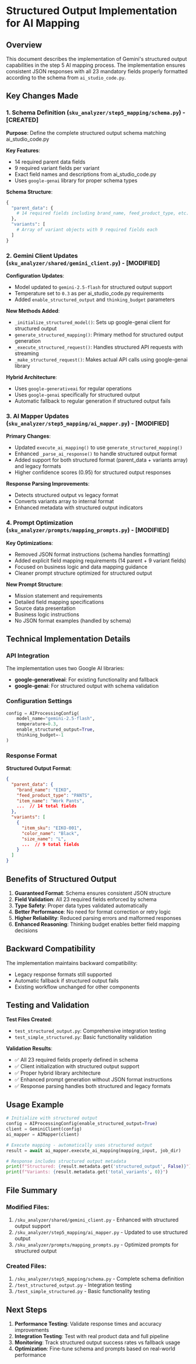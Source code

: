 # Structured Output Implementation for AI Mapping

## Overview

This document describes the implementation of Gemini's structured output capabilities in the step 5 AI mapping process. The implementation ensures consistent JSON responses with all 23 mandatory fields properly formatted according to the schema from `ai_studio_code.py`.

## Key Changes Made

### 1. Schema Definition (`sku_analyzer/step5_mapping/schema.py`) - **[CREATED]**

**Purpose**: Define the complete structured output schema matching ai_studio_code.py

**Key Features**:
- 14 required parent data fields 
- 9 required variant fields per variant
- Exact field names and descriptions from ai_studio_code.py
- Uses `google-genai` library for proper schema types

**Schema Structure**:
```python
{
  "parent_data": {
    # 14 required fields including brand_name, feed_product_type, etc.
  },
  "variants": [
    # Array of variant objects with 9 required fields each
  ]
}
```

### 2. Gemini Client Updates (`sku_analyzer/shared/gemini_client.py`) - **[MODIFIED]**

**Configuration Updates**:
- Model updated to `gemini-2.5-flash` for structured output support
- Temperature set to `0.3` as per ai_studio_code.py requirements
- Added `enable_structured_output` and `thinking_budget` parameters

**New Methods Added**:
- `_initialize_structured_model()`: Sets up google-genai client for structured output
- `generate_structured_mapping()`: Primary method for structured output generation
- `_execute_structured_request()`: Handles structured API requests with streaming
- `_make_structured_request()`: Makes actual API calls using google-genai library

**Hybrid Architecture**:
- Uses `google-generativeai` for regular operations
- Uses `google-genai` specifically for structured output
- Automatic fallback to regular generation if structured output fails

### 3. AI Mapper Updates (`sku_analyzer/step5_mapping/ai_mapper.py`) - **[MODIFIED]**

**Primary Changes**:
- Updated `execute_ai_mapping()` to use `generate_structured_mapping()`
- Enhanced `_parse_ai_response()` to handle structured output format
- Added support for both structured format (parent_data + variants array) and legacy formats
- Higher confidence scores (0.95) for structured output responses

**Response Parsing Improvements**:
- Detects structured output vs legacy format
- Converts variants array to internal format
- Enhanced metadata with structured output indicators

### 4. Prompt Optimization (`sku_analyzer/prompts/mapping_prompts.py`) - **[MODIFIED]**

**Key Optimizations**:
- Removed JSON format instructions (schema handles formatting)
- Added explicit field mapping requirements (14 parent + 9 variant fields)
- Focused on business logic and data mapping guidance
- Cleaner prompt structure optimized for structured output

**New Prompt Structure**:
- Mission statement and requirements
- Detailed field mapping specifications
- Source data presentation
- Business logic instructions
- No JSON format examples (handled by schema)

## Technical Implementation Details

### API Integration

The implementation uses two Google AI libraries:
- **google-generativeai**: For existing functionality and fallback
- **google-genai**: For structured output with schema validation

### Configuration Settings

```python
config = AIProcessingConfig(
    model_name="gemini-2.5-flash",
    temperature=0.3,
    enable_structured_output=True,
    thinking_budget=-1
)
```

### Response Format

**Structured Output Format**:
```json
{
  "parent_data": {
    "brand_name": "EIKO",
    "feed_product_type": "PANTS",
    "item_name": "Work Pants",
    ...  // 14 total fields
  },
  "variants": [
    {
      "item_sku": "EIKO-001",
      "color_name": "Black",
      "size_name": "L",
      ...  // 9 total fields
    }
  ]
}
```

## Benefits of Structured Output

1. **Guaranteed Format**: Schema ensures consistent JSON structure
2. **Field Validation**: All 23 required fields enforced by schema
3. **Type Safety**: Proper data types validated automatically  
4. **Better Performance**: No need for format correction or retry logic
5. **Higher Reliability**: Reduced parsing errors and malformed responses
6. **Enhanced Reasoning**: Thinking budget enables better field mapping decisions

## Backward Compatibility

The implementation maintains backward compatibility:
- Legacy response formats still supported
- Automatic fallback if structured output fails
- Existing workflow unchanged for other components

## Testing and Validation

**Test Files Created**:
- `test_structured_output.py`: Comprehensive integration testing
- `test_simple_structured.py`: Basic functionality validation

**Validation Results**:
- ✅ All 23 required fields properly defined in schema
- ✅ Client initialization with structured output support
- ✅ Proper hybrid library architecture
- ✅ Enhanced prompt generation without JSON format instructions
- ✅ Response parsing handles both structured and legacy formats

## Usage Example

```python
# Initialize with structured output
config = AIProcessingConfig(enable_structured_output=True)
client = GeminiClient(config)
ai_mapper = AIMapper(client)

# Execute mapping - automatically uses structured output
result = await ai_mapper.execute_ai_mapping(mapping_input, job_dir)

# Response includes structured output metadata
print(f"Structured: {result.metadata.get('structured_output', False)}")
print(f"Variants: {result.metadata.get('total_variants', 0)}")
```

## File Summary

### Modified Files:
1. `/sku_analyzer/shared/gemini_client.py` - Enhanced with structured output support
2. `/sku_analyzer/step5_mapping/ai_mapper.py` - Updated to use structured output
3. `/sku_analyzer/prompts/mapping_prompts.py` - Optimized prompts for structured output

### Created Files:
1. `/sku_analyzer/step5_mapping/schema.py` - Complete schema definition
2. `/test_structured_output.py` - Integration testing
3. `/test_simple_structured.py` - Basic functionality testing

## Next Steps

1. **Performance Testing**: Validate response times and accuracy improvements
2. **Integration Testing**: Test with real product data and full pipeline
3. **Monitoring**: Track structured output success rates vs fallback usage
4. **Optimization**: Fine-tune schema and prompts based on real-world performance